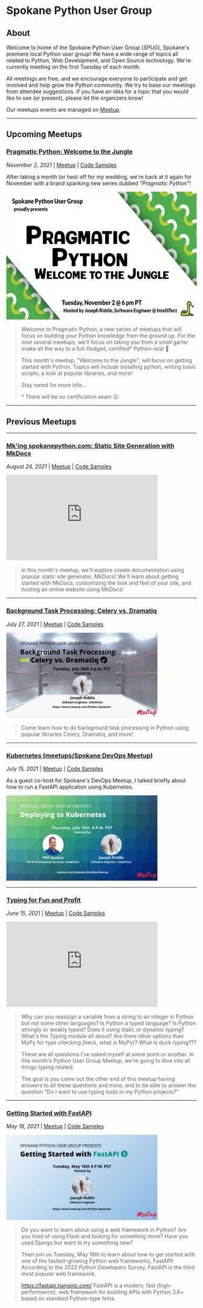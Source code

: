 # Spokane Python User Group

## About

Welcome to home of the Spokane Python User Group (_SPUG_), Spokane's premiere local Python user group! We have a wide range of topics all related to Python, Web Development, and Open Source technology. We're currently meeting on the first Tuesday of each month.

All meetings are free, and we encourage everyone to participate and get involved and help grow the Python community. We try to base our meetings from attendee suggestions. If you have an idea for a topic that you would like to see (or present), please let the organizers know!

Our meetups events are managed on [Meetup](https://www.meetup.com/Python-Spokane/).

---

## Upcoming Meetups

### [Pragmatic Python: Welcome to the Jungle](meetups/pragmatic-python-01.md)

_November 2, 2021_ | [Meetup](https://www.meetup.com/Python-Spokane/events/281578925/) | [Code Samples](https://github.com/IntelliTect-Samples/SpokanePythonUserGroup/tree/main/2021.11.04-Pragmatic-Python-1)

After taking a month (or two) off for my wedding, we're back at it again for November with a brand spanking new series dubbed _"Pragmatic Python"_!

<img src="img/pragmatic-python-welcome-to-the-jungle.jpeg" width="600" height="337.5">

> Welcome to Pragmatic Python, a new series of meetups that will focus on building your Python knowledge from the ground up. For the next several meetups, we'll focus on taking you from a small garter snake all the way to a full-fledged, certified* Python-ista! 🐍
> 
> This month's meetup, "Welcome to the Jungle", will focus on getting started with Python. Topics will include installing python, writing basic scripts, a look at popular libraries, and more!
> 
> Stay tuned for more info...
> 
> \* There will be no certification exam 😉

---

## Previous Meetups

---

### [Mk’ing spokanepython.com: Static Site Generation with MkDocs](meetups/static-site-generation.md)

_August 24, 2021_ | [Meetup](https://www.meetup.com/Python-Spokane/events/280103526/) | [Code Samples](https://github.com/IntelliTect-Samples/SpokanePythonUserGroup/tree/main/2021-08-24-MkDocs)

<iframe width="400" height="225" src="https://www.youtube-nocookie.com/embed/eJVVbZYUYro/?showinfo=0&rel=0" title="YouTube video player" frameborder="0" allow="accelerometer; autoplay; clipboard-write; encrypted-media; gyroscope; picture-in-picture" allowfullscreen></iframe>

> In this month's meetup, we'll explore create documentation using popular static site generator, MkDocs! We'll learn about getting started with MkDocs, customizing the look and feel of your site, and hosting an online website using MkDocs!

---

### [Background Task Processing: Celery vs. Dramatiq](meetups/background-task-processing.md)

_July 27, 2021_ | [Meetup](https://www.meetup.com/Python-Spokane/events/279452049/) | [Code Samples](https://github.com/IntelliTect-Samples/SpokanePythonUserGroup/tree/main/2021.07.27-Background-Tasks)

<img src="img/background-task-processing.jpeg" width="400" height="225">

> Come learn how to do background task processing in Python using popular libraries Celery, Dramatiq, and more!

---

### [Kubernetes (meetups/Spokane DevOps Meetup)](meetups/kubernetes.md)

_July 15, 2021_ | [Meetup](https://www.meetup.com/Spokane-DevOps-Meetup/events/278709256/) | [Code Samples](https://github.com/IntelliTect-Samples/SpokanePythonUserGroup/tree/main/2021.07.15-Kubernetes)

As a guest co-host for Spokane's DevOps Meetup, I talked briefly about how to run a FastAPI application using Kubernetes.

<img src="img/deploying-to-kubernetes.jpeg" width="400" height="225">

---

### [Typing for Fun and Profit](meetups/typing-for-fun-and-profit.md)

_June 15, 2021_ | [Meetup](https://www.meetup.com/Python-Spokane/events/278681498/) | [Code Samples](https://github.com/IntelliTect-Samples/SpokanePythonUserGroup/tree/main/2021.06.15-Typing)

<iframe width="400" height="225" src="https://www.youtube-nocookie.com/embed/OUq_qrf-Ro0/?showinfo=0&rel=0" title="YouTube video player" frameborder="0" allow="accelerometer; autoplay; clipboard-write; encrypted-media; gyroscope; picture-in-picture" allowfullscreen></iframe>

> Why can you reassign a variable from a string to an integer in Python but not some other languages? Is Python a typed language? Is Python strongly or weakly typed? Does it using static or dynamic typing? What's the Typing module all about? Are there other options than MyPy for type checking (heck, what _is_ MyPy)? What is duck typing???
> 
> These are all questions I've asked myself at some point or another. In this month's Python User Group Meetup, we're going to dive into all things typing related.
> 
> The goal is you come out the other end of this meetup having answers to all these questions and more, and to be able to answer the question "Do I want to use typing tools in my Python projects?"

---

### [Getting Started with FastAPI](meetups/getting-started-with-fastapi.md)

_May 18, 2021_ | [Meetup](https://www.meetup.com/Python-Spokane/events/278050092/) | [Code Samples](https://github.com/IntelliTect-Samples/SpokanePythonUserGroup/tree/main/2021.05.18-FastAPI)

<img src="img/getting-started-with-fastapi.png" width="400" height="225">

> Do you want to learn about using a web framework in Python?
> Are you tired of using Flask and looking for something more?
> Have you used Django but want to try something new?
> 
> Then join us Tuesday, May 18th to learn about how to get started with one of the fastest-growing Python web frameworks, FastAPI! According to the 2020 Python Developers Survey, FastAPI is the third most popular web framework.
> 
> https://fastapi.tiangolo.com/
FastAPI is a modern, fast (high-performance), web framework for building APIs with Python 3.6+ based on standard Python-type hints.
